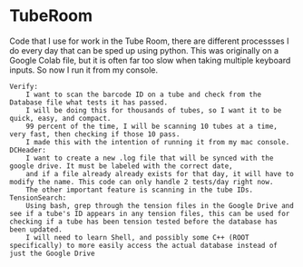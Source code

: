 # TubeRoom

Code that I use for work in the Tube Room, there are different processses I do every day that can be sped up using python. 
This was originally on a Google Colab file, but it is often far too slow when taking multiple keyboard inputs. So now I run it from my console.

    Verify: 
        I want to scan the barcode ID on a tube and check from the Database file what tests it has passed. 
        I will be doing this for thousands of tubes, so I want it to be quick, easy, and compact. 
        99 percent of the time, I will be scanning 10 tubes at a time, very fast, then checking if those 10 pass.
        I made this with the intention of running it from my mac console.
    DCHeader: 
        I want to create a new .log file that will be synced with the google drive. It must be labeled with the correct date, 
        and if a file already already exists for that day, it will have to modify the name. This code can only handle 2 tests/day right now. 
        The other important feature is scanning in the tube IDs. 
    TensionSearch:
        Using bash, grep through the tension files in the Google Drive and see if a tube's ID appears in any tension files, this can be used for checking if a tube has been tension tested before the database has been updated. 
        I will need to learn Shell, and possibly some C++ (ROOT specifically) to more easily access the actual database instead of just the Google Drive
